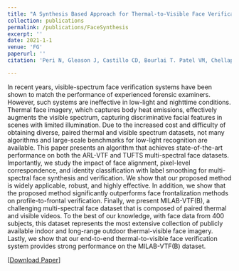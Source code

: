 ```yaml
---
title: "A Synthesis Based Approach for Thermal-to-Visible Face Verification"
collection: publications
permalink: /publications/FaceSynthesis
excerpt: ''
date: 2021-1-1
venue: 'FG'
paperurl: ''
citation: 'Peri N, Gleason J, Castillo CD, Bourlai T. Patel VM, Chellappa R. A Synthesis Based Approach for Thermal-to-Visible Face Verification. In: IEEE International Conference on Automatic Face and Gesture Recognition, FG 2021'

---
```


In recent years, visible-spectrum face verification systems have been shown to match the performance of experienced forensic examiners. However, such systems are ineffective in low-light and nighttime conditions. Thermal face imagery, which captures body heat emissions, effectively augments the visible spectrum, capturing discriminative facial features in scenes with limited illumination. Due to the increased cost and difficulty of obtaining diverse, paired thermal and visible spectrum datasets, not many algorithms and large-scale benchmarks for low-light recognition are available. This paper presents an algorithm that achieves state-of-the-art performance on both the ARL-VTF and TUFTS multi-spectral face datasets. Importantly, we study the impact of face alignment, pixel-level correspondence, and identity classification with label smoothing for multi-spectral face synthesis and verification. We show that our proposed method is widely applicable, robust, and highly effective. In addition, we show that the proposed method significantly outperforms face frontalization methods on profile-to-frontal verification. Finally, we present MILAB-VTF(B), a challenging multi-spectral face dataset that is composed of paired thermal and visible videos. To the best of our knowledge, with face data from 400 subjects, this dataset represents the most extensive collection of publicly available indoor and long-range outdoor thermal-visible face imagery. Lastly, we show that our end-to-end thermal-to-visible face verification system provides strong performance on the MILAB-VTF(B) dataset.

[[Download Paper](http://neeharperi.com/files/FaceSynthesis.pdf)] 
